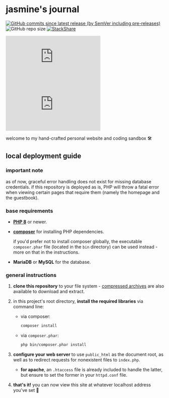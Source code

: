 # jasmine's journal

[![GitHub commits since latest release (by SemVer including pre-releases)](https://img.shields.io/github/commits-since/jasm1nii/jasmines-journal/latest/main)](https://github.com/jasm1nii/jasmines-journal/commits/main) ![GitHub repo size](https://img.shields.io/github/repo-size/jasm1nii/jasmines-journal)
 [![StackShare](http://img.shields.io/badge/tech-stack-0690fa.svg?style=flat)](https://stackshare.io/jasm1nii/jasmines-journal)
 
 [![Chromium HSTS preload](https://img.shields.io/hsts/preload/jasm1nii.xyz)](https://hstspreload.org/?domain=jasm1nii.xyz) [![Mozilla HTTP Observatory Grade](https://img.shields.io/mozilla-observatory/grade-score/jasm1nii.xyz)](https://observatory.mozilla.org/analyze/jasm1nii.xyz)


welcome to my hand-crafted personal website and coding sandbox 🛠

## local deployment guide

### important note

as of now, graceful error handling does not exist for missing database credentials. if this repository is deployed as is, PHP will throw a fatal error when viewing certain pages that require them (namely the homepage and the guestbook).

### base requirements

- [**PHP 8**](https://www.php.net/) or newer.

- [**composer**](https://getcomposer.org/) for installing PHP dependencies.
    
    if you'd prefer not to install composer globally, the executable `composer.phar` file (located in the `bin` directory) can be used instead - more on that in the instructions.

- **MariaDB** or **MySQL** for the database.

### general instructions

1. **clone this repository** to your file system - [compressed archives](https://github.com/jasm1nii/jasmines-journal/releases) are also available to download and extract.

2. in this project's root directory, **install the required libraries** via command line:

    - via composer:

        ```bash
        composer install
        ```

    - via `composer.phar`:

        ```bash
        php bin/composer.phar install
        ```

3. **configure your web server** to use `public_html` as the document root, as well as to redirect requests for nonexistent files to `index.php`.

    - **for apache**, an `.htaccess` file is already included to handle the latter, but ensure to set the former in your `httpd.conf` file.


4. **that's it!** you can now view this site at whatever localhost address you've set 👾